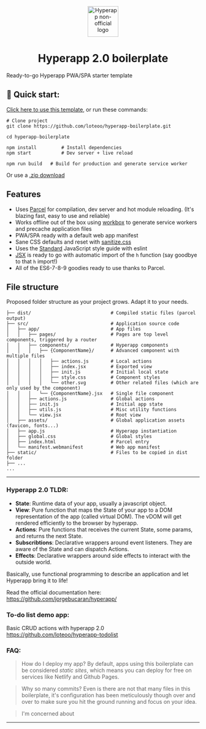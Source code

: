 <p align="center">
  <a href="https://github.com/jorgebucaran/hyperapp">
    <img alt="Hyperapp non-official logo" src="https://raw.githubusercontent.com/loteoo/hyperapp-boilerplate/master/src/assets/icon-180x180.png" width="80" />
  </a>
</p>
<h1 align="center">
  Hyperapp 2.0 boilerplate
</h1>

Ready-to-go Hyperapp PWA/SPA starter template  


## 🚀 Quick start: 
[Click here to use this template](https://github.com/loteoo/hyperapp-boilerplate/generate), or run these commands:  
```
# Clone project
git clone https://github.com/loteoo/hyperapp-boilerplate.git

cd hyperapp-boilerplate

npm install         # Install dependencies
npm start           # Dev server + live reload
```


```
npm run build   # Build for production and generate service worker
```
Or use a [.zip download](https://github.com/loteoo/hyperapp-boilerplate/archive/master.zip)


## Features
- Uses [Parcel](https://parceljs.org/) for compilation, dev server and hot module reloading.  (It's  blazing fast, easy to use and reliable)
- Works offline out of the box using [workbox](https://developers.google.com/web/tools/workbox/) to generate service workers and precache application files
- PWA/SPA ready with a default web app manifest
- Sane CSS defaults and reset with [sanitize.css](https://csstools.github.io/sanitize.css/)
- Uses the [Standard](https://standardjs.com/) JavaScript style guide with eslint  
- [JSX](https://reactjs.org/docs/introducing-jsx.html) is ready to go with automatic import of the `h` function (say goodbye to that `h` import!)
- All of the ES6-7-8-9 goodies ready to use thanks to Parcel.


## File structure
Proposed folder structure as your project grows. Adapt it to your needs.  

```
├── dist/                             # Compiled static files (parcel output)
├── src/                              # Application source code
│   ├── app/                          # App files
│   │   ├── pages/                    # Pages are top level components, triggered by a router
│   │   ├── components/               # Hyperapp components
│   │   │   ├── {ComponentName}/      # Advanced component with multiple files
│   │   │   │   ├── actions.js        # Local actions
│   │   │   │   ├── index.jsx         # Exported view
│   │   │   │   ├── init.js           # Initial local state
│   │   │   │   ├── style.css         # Component styles
│   │   │   │   └── other.svg         # Other related files (which are only used by the component)
│   │   │   └── {ComponentName}.jsx   # Single file component
│   │   ├── actions.js                # Global actions
│   │   ├── init.js                   # Initial app state
│   │   ├── utils.js                  # Misc utility functions
│   │   └── view.jsx                  # Root view
│   ├── assets/                       # Global application assets (favicon, fonts...)
│   ├── app.js                        # Hyperapp instantiation
│   ├── global.css                    # Global styles
│   ├── index.html                    # Parcel entry
│   └── manifest.webmanifest          # Web app manifest
├── static/                           # Files to be copied in dist folder
├── ...
...
```





---  




### Hyperapp 2.0 TLDR:

- **State**: Runtime data of your app, usually a javascript object.  
- **View**: Pure function that maps the State of your app to a DOM representation of the app (called virtual DOM). The vDOM will get rendered efficiently to the browser by hyperapp.  
- **Actions**: Pure functions that receives the current State, some params, and returns the next State.  
- **Subscribtions**: Declarative wrappers around event listeners. They are aware of the State and can dispatch Actions.  
- **Effects**: Declarative wrappers around side effects to interact with the outside world.  

Basically, use functional programming to describe an application and let Hyperapp bring it to life!  

Read the official documentation here:  
https://github.com/jorgebucaran/hyperapp/




### To-do list demo app:
Basic CRUD actions with hyperapp 2.0  
https://github.com/loteoo/hyperapp-todolist




### FAQ:

> How do I deploy my app?
By default, apps using this boilerplate can be considered *static sites*, which means you can deploy for free on services like Netlify and Github Pages.

> Why so many commits?
Even is there are not that many files in this boilerplate, it's configuration has been meticulously though over and over to make sure you hit the ground running and focus on your idea.

> I'm concerned about 

---  




